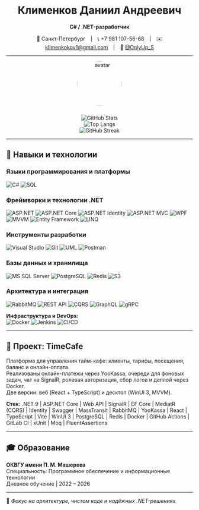 <!-- Профиль GitHub: Клименков Даниил Андреевич -->

<div align="center">

# Клименков Даниил Андреевич  
**C# / .NET-разработчик**  

📍 Санкт-Петербург | 📞 +7 981 107-56-68 | ✉️ klimenkokov1@gmail.com | 💬 [@OnlyUp_S](https://t.me/OnlyUp_S)

---

<img src="https://github.com/OnlyUp2219.png" width="120" alt="avatar" style="border-radius:50%; margin-bottom:10px;" />

![GitHub Stats](https://github-readme-stats.vercel.app/api?username=OnlyUp2219&show_icons=true&theme=github_dark&hide_border=true)  
![Top Langs](https://github-readme-stats.vercel.app/api/top-langs/?username=OnlyUp2219&layout=compact&theme=github_dark&hide_border=true)  
![GitHub Streak](https://streak-stats.demolab.com?user=OnlyUp2219&theme=github-dark&hide_border=true)

</div>

---

## 🧠 Навыки и технологии  

### Языки программирования и платформы  
<img alt="C#" src="https://img.shields.io/badge/C%23-239120?style=flat-square&logo=c-sharp&logoColor=white" />  
<img alt="SQL" src="https://img.shields.io/badge/SQL-003B57?style=flat-square&logo=database&logoColor=white" />  

### Фреймворки и технологии .NET  
<img alt="ASP.NET" src="https://img.shields.io/badge/ASP.NET-512BD4?style=flat-square&logo=.net&logoColor=white" />  <img alt="ASP.NET Core" src="https://img.shields.io/badge/ASP.NET_Core-512BD4?style=flat-square&logo=.net&logoColor=white" />  <img alt="ASP.NET Identity" src="https://img.shields.io/badge/ASP.NET_Core_Identity-68217A?style=flat-square" />  <img alt="ASP.NET MVC" src="https://img.shields.io/badge/ASP.NET_MVC-512BD4?style=flat-square" />  <img alt="WPF" src="https://img.shields.io/badge/WPF-5C2D91?style=flat-square&logo=.net&logoColor=white" />  <img alt="MVVM" src="https://img.shields.io/badge/MVVM-2E8B57?style=flat-square" />  <img alt="Entity Framework" src="https://img.shields.io/badge/Entity_Framework_Core-512BD4?style=flat-square" />  <img alt="LINQ" src="https://img.shields.io/badge/LINQ-68217A?style=flat-square" />  

### Инструменты разработки  
<img alt="Visual Studio" src="https://img.shields.io/badge/Visual_Studio-5C2D91?style=flat-square&logo=visualstudio&logoColor=white" />  <img alt="Git" src="https://img.shields.io/badge/Git-F05032?style=flat-square&logo=git&logoColor=white" />  <img alt="UML" src="https://img.shields.io/badge/UML-D1A000?style=flat-square" />  <img alt="Postman" src="https://img.shields.io/badge/Postman-FF6C37?style=flat-square&logo=postman&logoColor=white" />  

### Базы данных и хранилища  
<img alt="MS SQL Server" src="https://img.shields.io/badge/MS_SQL_Server-CC2927?style=flat-square&logo=microsoftsqlserver&logoColor=white" />  <img alt="PostgreSQL" src="https://img.shields.io/badge/PostgreSQL-336791?style=flat-square&logo=postgresql&logoColor=white" />  <img alt="Redis" src="https://img.shields.io/badge/Redis-D40000?style=flat-square&logo=redis&logoColor=white" />  <img alt="S3" src="https://img.shields.io/badge/S3-Storage-569A31?style=flat-square&logo=amazon-s3&logoColor=white" />  

### Архитектура и интеграция  
<img alt="RabbitMQ" src="https://img.shields.io/badge/RabbitMQ-FF6600?style=flat-square&logo=rabbitmq&logoColor=white" />  <img alt="REST API" src="https://img.shields.io/badge/REST_API-02569B?style=flat-square" />  <img alt="CQRS" src="https://img.shields.io/badge/CQRS-FF4500?style=flat-square" />  <img alt="GraphQL" src="https://img.shields.io/badge/GraphQL-E10098?style=flat-square&logo=graphql&logoColor=white" />  <img alt="gRPC" src="https://img.shields.io/badge/gRPC-00BFFF?style=flat-square" />  

**Инфраструктура и DevOps:**  
<img alt="Docker" src="https://img.shields.io/badge/Docker-2496ED?style=flat-square&logo=docker&logoColor=white" />  <img alt="Jenkins" src="https://img.shields.io/badge/Jenkins-D24939?style=flat-square&logo=jenkins&logoColor=white" />  <img alt="CI/CD" src="https://img.shields.io/badge/CI/CD-Pipeline-3C3C3C?style=flat-square" />  

---

## 💼 Проект: TimeCafe  

Платформа для управления тайм-кафе: клиенты, тарифы, посещения, баланс и онлайн-оплата.  
Реализованы онлайн-платежи через YooKassa, очереди для фоновых задач, чат на SignalR, ролевая авторизация, сбор логов и деплой через Docker.  
Две версии: веб (React + TypeScript) и десктоп (WinUI 3, MVVM).  

**Стек:** .NET 9 | ASP.NET Core | Web API | SignalR | EF Core | MediatR (CQRS) | Identity | Swagger | MassTransit | RabbitMQ | YooKassa | React | TypeScript | Vite | WinUI 3 | PostgreSQL | Redis | Docker | GitHub Actions | GitLab CI | xUnit | Moq | FluentAssertions  

---

## 🎓 Образование  

**ОКВГУ имени П. М. Машерова**  
Специальность: Программное обеспечение и информационные технологии  
Дневное обучение | 2022 – 2026  

---

🧩 _Фокус на архитектуре, чистом коде и надёжных .NET-решениях._  
